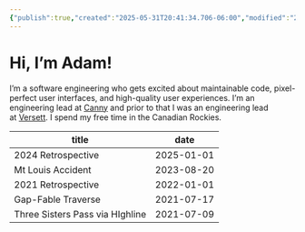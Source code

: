 ```yaml
---
{"publish":true,"created":"2025-05-31T20:41:34.706-06:00","modified":"2025-09-05T09:43:03.990-06:00","published":"2025-09-05T09:43:03.990-06:00","cssclasses":""}
---
```


# Hi, I’m Adam!

I’m a software engineering who gets excited about maintainable code, pixel-perfect user interfaces, and high-quality user experiences. I’m an engineering lead at [Canny](https://canny.io/) and prior to that I was an engineering lead at [Versett](https://versett.com/). I spend my free time in the Canadian Rockies.

|              title              |    date    |
| ------------------------------- | ---------- |
|       2024 Retrospective        | 2025-01-01 |
|        Mt Louis Accident        | 2023-08-20 |
|       2021 Retrospective        | 2022-01-01 |
|       Gap-Fable Traverse        | 2021-07-17 |
| Three Sisters Pass via HIghline | 2021-07-09 |


